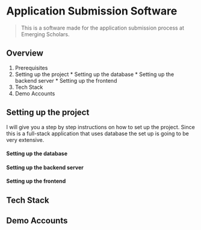 # Application Submission Software  

> This is a software made for the application submission process at Emerging Scholars.

## Overview
1. Prerequisites
2. Setting up the project
       * Setting up the database
       * Setting up the backend server
       * Setting up the frontend
3. Tech Stack
4. Demo Accounts

## Setting up the project
I will give you a step by step instructions on how to set up the project. Since this is a full-stack application that uses database the set up is going to be very extensive.

#### Setting up the database

#### Setting up the backend server

#### Setting up the frontend

## Tech Stack

## Demo Accounts
